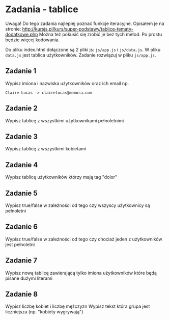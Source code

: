 # Zadania - tablice

Uwaga! Do tego zadania najlepiej poznać funkcje iteracyjne. Opisałem je na stronie:
http://kursjs.pl/kurs/super-podstawy/tablice-tematy-dodatkowe.php
Można też pokusić się zrobić je bez tych metod. Po prostu będzie więcej kodowania.

Do pliku index.html dołączone są 2 pliki js: `js/app.js` i `js/data.js`. W pliku `data.js` jest tablica użytkowników. Zadanie rozwiązuj w pliku `js/app.js`.

## Zadanie 1
Wypisz imiona i nazwiska użytkowników oraz ich email np.

```
Claire Lucas -> clairelucas@memora.com
```

## Zadanie 2
Wypisz tablicę z wszystkimi użytkownikami pełnoletnimi

## Zadanie 3
Wypisz tablicę z wszystkimi kobietami

## Zadanie 4
Wypisz tablicę użytkowników którzy mają tag "dolor"


## Zadanie 5
Wypisz true/false w zależności od tego czy wszyscy użytkownicy są pełnoletni


## Zadanie 6
Wypisz true/false w zależności od tego czy chociaż jeden z użytkowników jest pełnoletni

## Zadanie 7
Wypisz nową tablicę zawierającą tylko imiona użytkowników które będą pisane dużymi literami

## Zadanie 8
Wypisz liczbę kobiet i liczbę mężczyzn
Wypisz tekst która grupa jest liczniejsza (np. "kobiety wygrywają")